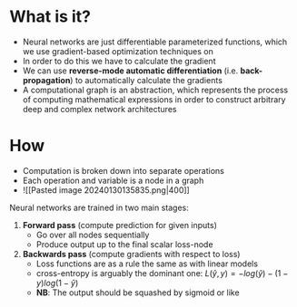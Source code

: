 
# What is it?

* Neural networks are just differentiable parameterized functions, which we use gradient-based optimization techniques on
* In order to do this we have to calculate the gradient
* We can use **reverse-mode automatic differentiation** (i.e. **back-propagation**) to automatically calculate the gradients
* A computational graph is an abstraction, which represents the process of computing mathematical expressions in order to construct arbitrary deep and complex network architectures


# How

* Computation is broken down into separate operations
* Each operation and variable is a node in a graph
* ![[Pasted image 20240130135835.png|400]]

Neural networks are trained in two main stages:
1. **Forward pass** (compute prediction for given inputs)
	* Go over all nodes sequentially
	* Produce output up to the final scalar loss-node
2. **Backwards pass** (compute gradients with respect to loss)
	* Loss functions are as a rule the same as with linear models
	* cross-entropy is arguably the dominant one: $L(\hat{y}, y)=-log(\hat{y})-(1-y)log(1-\hat{y})$
	* **NB**: The output should be squashed by sigmoid or like